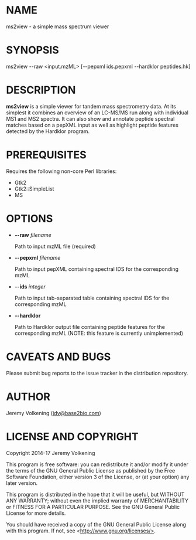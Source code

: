 # NAME

ms2view - a simple mass spectrum viewer

# SYNOPSIS

ms2view --raw &lt;input.mzML> \[--pepxml ids.pepxml --hardklor peptides.hk\]

# DESCRIPTION

**ms2view** is a simple viewer for tandem mass spectrometry data. At its
simplest it combines an overview of an LC-MS/MS run along with individual MS1
and MS2 spectra. It can also show and annotate peptide spectral matches based
on a pepXML input as well as highlight peptide features detected by the
Hardklor program.

# PREREQUISITES

Requires the following non-core Perl libraries:

- Gtk2
- Gtk2::SimpleList
- MS

# OPTIONS

- **--raw** _filename_

    Path to input mzML file (required)

- **--pepxml** _filename_

    Path to input pepXML containing spectral IDS for the corresponding mzML

- **--ids** _integer_

    Path to input tab-separated table  containing spectral IDS for the corresponding mzML

- **--hardklor**

    Path to Hardklor output file containing peptide features for the corresponding
    mzML (NOTE: this feature is currently unimplemented)

# CAVEATS AND BUGS

Please submit bug reports to the issue tracker in the distribution repository.

# AUTHOR

Jeremy Volkening (jdv@base2bio.com)

# LICENSE AND COPYRIGHT

Copyright 2014-17 Jeremy Volkening

This program is free software: you can redistribute it and/or modify
it under the terms of the GNU General Public License as published by
the Free Software Foundation, either version 3 of the License, or
(at your option) any later version.

This program is distributed in the hope that it will be useful,
but WITHOUT ANY WARRANTY; without even the implied warranty of
MERCHANTABILITY or FITNESS FOR A PARTICULAR PURPOSE.  See the
GNU General Public License for more details.

You should have received a copy of the GNU General Public License
along with this program.  If not, see &lt;http://www.gnu.org/licenses/>.
